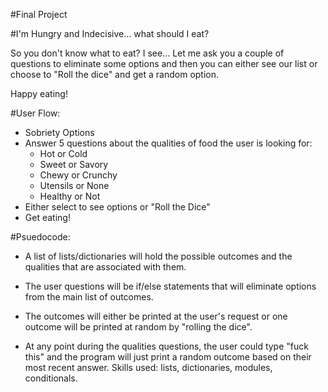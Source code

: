#Final Project

#I'm Hungry and Indecisive... what should I eat?

So you don't know what to eat? I see... Let me ask you a couple of questions to eliminate some options and then you can either see our list or choose to "Roll the dice" and get a random option.

Happy eating!

#User Flow:

- Sobriety Options
- Answer 5 questions about the qualities of food the user is looking for:
	- Hot or Cold
	- Sweet or Savory
	- Chewy or Crunchy
	- Utensils or None
	- Healthy or Not
- Either select to see options or "Roll the Dice"
- Get eating!

#Psuedocode:

- A list of lists/dictionaries will hold the possible outcomes and the qualities that are associated with them.

- The user questions will be if/else statements that will eliminate options from the main list of outcomes.

- The outcomes will either be printed at the user's request or one outcome will be printed at random by "rolling the dice".

- At any point during the qualities questions, the user could type "fuck this" and the program will just print a random outcome based on their most recent answer.
Skills used: lists, dictionaries, modules, conditionals.

